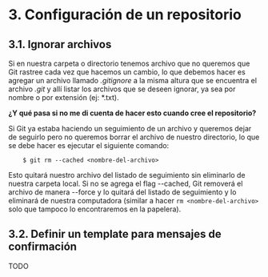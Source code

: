 # 3. Configuración de un repositorio

## 3.1. Ignorar archivos

Si en nuestra carpeta o directorio tenemos archivo que no queremos que Git rastree cada vez que hacemos un cambio, lo que debemos hacer es agregar un archivo llamado _.gitignore_ a la misma altura que se encuentra el archivo _.git_ y allí listar los archivos que se deseen ignorar, ya sea por nombre o por extensión (ej: *.txt).

**¿Y qué pasa si no me di cuenta de hacer esto cuando cree el repositorio?**

Si Git ya estaba haciendo un seguimiento de un archivo y queremos dejar de seguirlo pero no queremos borrar el archivo de nuestro directorio, lo que se debe hacer es ejecutar el siguiente comando:

        $ git rm --cached <nombre-del-archivo>
        
Esto quitará nuestro archivo del listado de seguimiento sin eliminarlo de nuestra carpeta local. Si no se agrega el flag --cached, Git removerá el archivo de manera --force y lo quitará del listado de seguimiento y lo eliminará de nuestra computadora (similar a hacer ```rm <nombre-del-archivo>``` solo que tampoco lo encontraremos en la papelera).

## 3.2. Definir un template para mensajes de confirmación

TODO